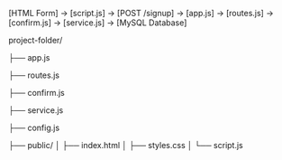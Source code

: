 [HTML Form] -> [script.js] -> [POST /signup] -> [app.js] -> [routes.js] -> [confirm.js] -> [service.js] -> [MySQL Database]




project-folder/

├── app.js

├── routes.js

├── confirm.js

├── service.js

├── config.js

├── public/
│   ├── index.html
│   ├── styles.css
│   └── script.js
